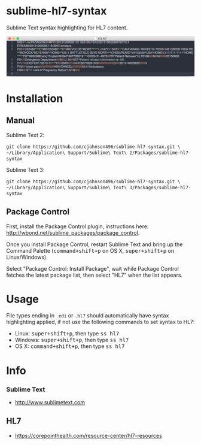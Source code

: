 sublime-hl7-syntax
==================

Sublime Text syntax highlighting for HL7 content.

![hl7.png](hl7.png)

# Installation

## Manual

Sublime Text 2:

    git clone https://github.com/cjohnson496/sublime-hl7-syntax.git \
    ~/Library/Application\ Support/Sublime\ Text\ 2/Packages/sublime-hl7-syntax

Sublime Text 3:

    git clone https://github.com/cjohnson496/sublime-hl7-syntax.git \
    ~/Library/Application\ Support/Sublime\ Text\ 3/Packages/sublime-hl7-syntax

## Package Control

First, install the Package Control plugin, instructions here: http://wbond.net/sublime_packages/package_control.

Once you install Package Control, restart Sublime Text and bring up the Command Palette (<kbd>command+shift+p</kbd> on OS X, <kbd>super+shift+p</kbd> on Linux/Windows).

Select "Package Control: Install Package", wait while Package Control fetches the latest package list, then select "HL7" when the list appears.

# Usage

File types ending in `.edi` or `.hl7` should automatically have syntax highlighting applied, if not use the following commands to set syntax to HL7:
- Linux: <kbd>super+shift+p</kbd>, then type <kbd>ss hl7</kbd>
- Windows: <kbd>super+shift+p</kbd>, then type <kbd>ss hl7</kbd>
- OS X: <kbd>command+shift+p</kbd>, then type <kbd>ss hl7</kbd>

# Info

### Sublime Text

- http://www.sublimetext.com

## HL7 
- https://corepointhealth.com/resource-center/hl7-resources
